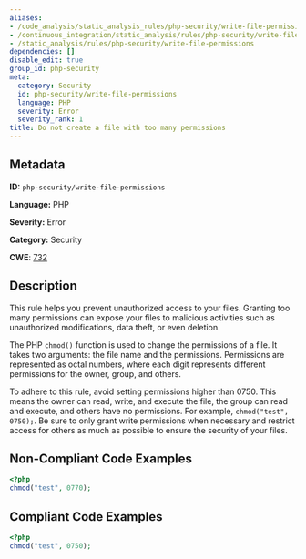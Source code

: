 ```yaml
---
aliases:
- /code_analysis/static_analysis_rules/php-security/write-file-permissions
- /continuous_integration/static_analysis/rules/php-security/write-file-permissions
- /static_analysis/rules/php-security/write-file-permissions
dependencies: []
disable_edit: true
group_id: php-security
meta:
  category: Security
  id: php-security/write-file-permissions
  language: PHP
  severity: Error
  severity_rank: 1
title: Do not create a file with too many permissions
---
```

<!--  SOURCED FROM https://github.com/DataDog/datadog-static-analyzer-rule-docs -->


## Metadata
**ID:** `php-security/write-file-permissions`

**Language:** PHP

**Severity:** Error

**Category:** Security

**CWE**: [732](https://cwe.mitre.org/data/definitions/732.html)

## Description
This rule helps you prevent unauthorized access to your files. Granting too many permissions can expose your files to malicious activities such as unauthorized modifications, data theft, or even deletion.

The PHP `chmod()` function is used to change the permissions of a file. It takes two arguments: the file name and the permissions. Permissions are represented as octal numbers, where each digit represents different permissions for the owner, group, and others.

To adhere to this rule, avoid setting permissions higher than 0750. This means the owner can read, write, and execute the file, the group can read and execute, and others have no permissions. For example, `chmod("test", 0750);`. Be sure to only grant write permissions when necessary and restrict access for others as much as possible to ensure the security of your files.

## Non-Compliant Code Examples
```php
<?php
chmod("test", 0770);
```

## Compliant Code Examples
```php
<?php
chmod("test", 0750);
```
